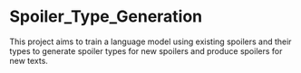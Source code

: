 # Spoiler_Type_Generation
This project aims to train a language model using existing spoilers and their types to generate spoiler types for new spoilers and produce spoilers for new texts. 
